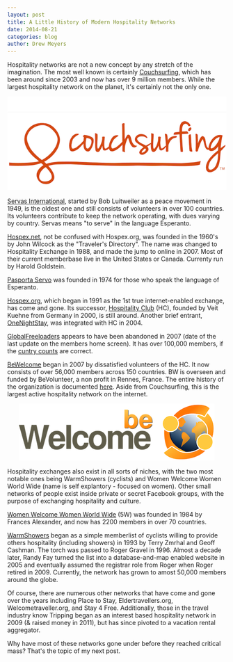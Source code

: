 ```yaml
---
layout: post
title: A Little History of Modern Hospitality Networks
date: 2014-08-21
categories: blog
author: Drew Meyers
---
```


Hospitality networks are not a new concept by any stretch of the imagination. The most well known is certainly [Couchsurfing](http://www.courchsurfing.org), which has been around since 2003 and now has over 9 million members. While the largest hospitality network on the planet, it's certainly not the only one.

<p align="center"><img src="/assets/Couchsurfing-logo.png"></p>

[Servas International](http://www.servas.org/), started by Bob Luitweiler as a peace movement in 1949, is the oldest one and still consists of volunteers in over 100 countries. Its volunteers contribute to keep the network operating, with dues varying by country. Servas means "to serve" in the language Esperanto.

[Hospex.net](http://www.hospex.net/), not be confused with Hospex.org, was founded in the 1960's by John Wilcock as the "Traveler's Directory". The name was changed to Hospitality Exchange in 1988, and made the jump to online in 2007. Most of their current memberbase live in the United States or Canada. Currenty run by Harold Goldstein.

[Pasporta Servo](http://www.pasportaservo.org/) was founded in 1974 for those who speak the language of Esperanto.

[Hospex.org](http://www.hospex.org/), which began in 1991 as the 1st true internet-enabled exchange, has come and gone. Its successor, [Hospitality Club](http://www.hospitalityclub.org/) (HC), founded by Veit Kuehne from Germany in 2000, is still around. Another brief entrant, [OneNightStay](http://onenightstay.hospitalityclub.org/), was integrated with HC in 2004.

[GlobalFreeloaders](http://www.globalfreeloaders.com/) appears to have been abandoned in 2007 (date of the last update on the members home screen). It has over 100,000 members, if the [cuntry counts](http://www.globalfreeloaders.com/memberlocations.php) are correct.

[BeWelcome](http://www.bewelcome.org/) began in 2007 by dissatisfied volunteers of the HC. It now consists of over 56,000 members across 150 countries. BW is overseen and funded by BeVolunteer, a non profit in Rennes, France. The entire history of the organization is documented [here](http://www.bewelcome.org/wiki/History_of_BeVolunteer). Aside from Couchsurfing, this is the largest active hospitality network on the internet.

<p align="center"><img src="/assets/hospitality-network-logos/BeWelcome-logo.png"></p>

Hospitality exchanges also exist in all sorts of niches, with the two most notable ones being WarmShowers (cyclists) and Women Welcome Women World Wide (name is self explantory - focused on women). Other small networks of people exist inside private or secret Facebook groups, with the purpose of exchanging hospitality and culture.

[Women Welcome Women World Wide](http://www.womenwelcomewomen.org.uk/) (5W) was founded in 1984 by Frances Alexander, and now has 2200 members in over 70 countries.

[WarmShowers](https://www.warmshowers.org/) began as a simple memberlist of cyclists willing to provide others hospitality (including showers) in 1993 by Terry Zmrhal and Geoff Cashman. The torch was passed to Roger Gravel in 1996. Almost a decade later, Randy Fay turned the list into a database-and-map enabled website in 2005 and eventually assumed the registrar role from Roger when Roger retired in 2009. Currently, the network has grown to amost 50,000 members around the globe. 

Of course, there are numerous other networks that have come and gone over the years including Place to Stay, Eldertravellers.org, Welcometraveller.org, and Stay 4 Free. Additionally, those in the travel industry know Tripping began as an interest based hospitality network in 2009 (& raised money in 2011), but has since pivoted to a vacation rental aggregator.

Why have most of these networks gone under before they reached critical mass? That's the topic of my next post.

